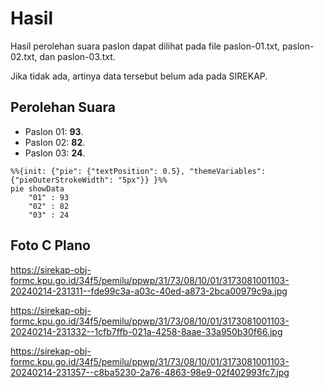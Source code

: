 # Hasil

Hasil perolehan suara paslon dapat dilihat pada file paslon-01.txt, paslon-02.txt, dan paslon-03.txt.

Jika tidak ada, artinya data tersebut belum ada pada SIREKAP.

## Perolehan Suara

 * Paslon 01: **93**.
 * Paslon 02: **82**.
 * Paslon 03: **24**.

```mermaid
%%{init: {"pie": {"textPosition": 0.5}, "themeVariables": {"pieOuterStrokeWidth": "5px"}} }%%
pie showData
    "01" : 93
    "02" : 82
    "03" : 24
```
## Foto C Plano

https://sirekap-obj-formc.kpu.go.id/34f5/pemilu/ppwp/31/73/08/10/01/3173081001103-20240214-231311--fde99c3a-a03c-40ed-a873-2bca00979c9a.jpg

https://sirekap-obj-formc.kpu.go.id/34f5/pemilu/ppwp/31/73/08/10/01/3173081001103-20240214-231332--1cfb7ffb-021a-4258-8aae-33a950b30f66.jpg

https://sirekap-obj-formc.kpu.go.id/34f5/pemilu/ppwp/31/73/08/10/01/3173081001103-20240214-231357--c8ba5230-2a76-4863-98e9-02f402993fc7.jpg
